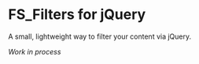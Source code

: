 # FS_Filters for jQuery
A small, lightweight way to filter your content via jQuery.

*Work in process*